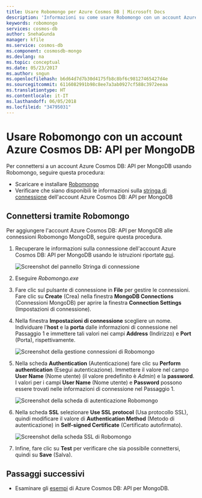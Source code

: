 ```yaml
---
title: Usare Robomongo per Azure Cosmos DB | Microsoft Docs
description: 'Informazioni su come usare Robomongo con un account Azure Cosmos DB: API per MongoDB'
keywords: robomongo
services: cosmos-db
author: SnehaGunda
manager: kfile
ms.service: cosmos-db
ms.component: cosmosdb-mongo
ms.devlang: na
ms.topic: conceptual
ms.date: 05/23/2017
ms.author: sngun
ms.openlocfilehash: b6d64d7d7b30d4175fb8c8bf6c98127465427d4e
ms.sourcegitcommit: 6116082991b98c8ee7a3ab0927cf588c3972eeaa
ms.translationtype: HT
ms.contentlocale: it-IT
ms.lasthandoff: 06/05/2018
ms.locfileid: "34795031"
---
```

# <a name="use-robomongo-with-an-azure-cosmos-db-api-for-mongodb-account"></a>Usare Robomongo con un account Azure Cosmos DB: API per MongoDB
Per connettersi a un account Azure Cosmos DB: API per MongoDB usando Robomongo, seguire questa procedura:

* Scaricare e installare [Robomongo](https://robomongo.org/)
* Verificare che siano disponibili le informazioni sulla [stringa di connessione](connect-mongodb-account.md) dell'account Azure Cosmos DB: API per MongoDB

## <a name="connect-using-robomongo"></a>Connettersi tramite Robomongo
Per aggiungere l'account Azure Cosmos DB: API per MongoDB alle connessioni Robomongo MongoDB, seguire questa procedura.

1. Recuperare le informazioni sulla connessione dell'account Azure Cosmos DB: API per MongoDB usando le istruzioni riportate [qui](connect-mongodb-account.md).

    ![Screenshot del pannello Stringa di connessione](./media/mongodb-robomongo/connectionstringblade.png)
2. Eseguire *Robomongo.exe*

3. Fare clic sul pulsante di connessione in **File** per gestire le connessioni. Fare clic su **Create** (Crea) nella finestra **MongoDB Connections** (Connessioni MongoDB) per aprire la finestra **Connection Settings** (Impostazioni di connessione).

4. Nella finestra **Impostazioni di connessione** scegliere un nome. Individuare l'**host** e la **porta** dalle informazioni di connessione nel Passaggio 1 e immettere tali valori nei campi **Address** (Indirizzo) e **Port** (Porta), rispettivamente.

    ![Screenshot della gestione connessioni di Robomongo](./media/mongodb-robomongo/manageconnections.png)
5. Nella scheda **Authentication** (Autenticazione) fare clic su **Perform authentication** (Esegui autenticazione). Immettere il valore nel campo **User Name** (Nome utente) (il valore predefinito è *Admin*) e la **password**.
I valori per i campi **User Name** (Nome utente) e **Password** possono essere trovati nelle informazioni di connessione nel Passaggio 1.

    ![Screenshot della scheda di autenticazione Robomongo](./media/mongodb-robomongo/authentication.png)
6. Nella scheda **SSL** selezionare **Use SSL protocol** (Usa protocollo SSL), quindi modificare il valore di **Authentication Method** (Metodo di autenticazione) in **Self-signed Certificate** (Certificato autofirmato).

    ![Screenshot della scheda SSL di Robomongo](./media/mongodb-robomongo/SSL.png)
7. Infine, fare clic su **Test** per verificare che sia possibile connettersi, quindi su **Save** (Salva).

## <a name="next-steps"></a>Passaggi successivi
* Esaminare gli [esempi](mongodb-samples.md) di Azure Cosmos DB: API per MongoDB.
